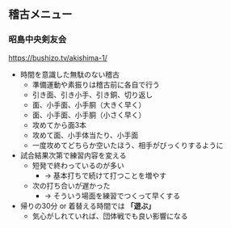 ## 稽古メニュー

### 昭島中央剣友会
https://bushizo.tv/akishima-1/
- 時間を意識した無駄のない稽古
  - 準備運動や素振りは稽古前に各自で行う
  - 引き面、引き小手、引き銅、切り返し
  - 面、小手面、小手胴（大きく早く）
  - 面、小手面、小手胴（小さく早く）
  - 攻めてから面3本
  - 攻めて面、小手体当たり、小手面
  - 一度攻めてどちらか空いたほう、相手がびっくりするように
- 試合結果次第で練習内容を変える
  - 短発で終わっているのが多い
    - → 基本打ちで続けて打つことを増やす
  - 次の打ち合いが遅かった
    - → そういう場面を練習でつくって早くする
- 帰りの30分 or 着替える時間では **「遊ぶ」** 
  - 気心がしれていれば、団体戦でも良い影響になる
